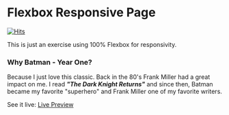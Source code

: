 # Flexbox Responsive Page
[![Hits](https://hits.seeyoufarm.com/api/count/incr/badge.svg?url=https%3A%2F%2Fgithub.com%2FZagaz%2FFlexboxResponsivePage&count_bg=%23A8BBC2&title_bg=%233F557E&icon=css3.svg&icon_color=%23E7E7E7&title=Flexgrid&edge_flat=false)](https://hits.seeyoufarm.com)

This is just an exercise using 100% Flexbox for responsivity.
### Why Batman - Year One?
Because I just love this classic. Back in the 80's Frank Miller had a great impact on me. I read ***"The Dark Knight Returns"*** and since then, Batman became my favorite "superhero" and Frank Miller one of my favorite writers.

See it live: 
[Live Preview](https://zagaz.github.io/FlexboxResponsivePage/)
